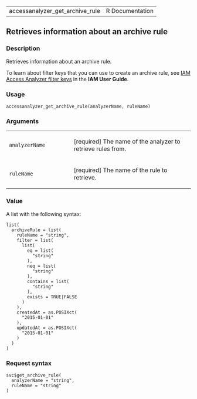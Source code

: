 <table style="width: 100%;">
<tbody>
<tr class="odd">
<td>accessanalyzer_get_archive_rule</td>
<td style="text-align: right;">R Documentation</td>
</tr>
</tbody>
</table>

## Retrieves information about an archive rule

### Description

Retrieves information about an archive rule.

To learn about filter keys that you can use to create an archive rule,
see [IAM Access Analyzer filter
keys](https://docs.aws.amazon.com/IAM/latest/UserGuide/access-analyzer-reference-filter-keys.html)
in the **IAM User Guide**.

### Usage

    accessanalyzer_get_archive_rule(analyzerName, ruleName)

### Arguments

<table>
<colgroup>
<col style="width: 35%" />
<col style="width: 65%" />
</colgroup>
<tbody>
<tr class="odd">
<td><code
id="accessanalyzer_get_archive_rule_:_analyzerName">analyzerName</code></td>
<td><p>[required] The name of the analyzer to retrieve rules
from.</p></td>
</tr>
<tr class="even">
<td><code
id="accessanalyzer_get_archive_rule_:_ruleName">ruleName</code></td>
<td><p>[required] The name of the rule to retrieve.</p></td>
</tr>
</tbody>
</table>

### Value

A list with the following syntax:

    list(
      archiveRule = list(
        ruleName = "string",
        filter = list(
          list(
            eq = list(
              "string"
            ),
            neq = list(
              "string"
            ),
            contains = list(
              "string"
            ),
            exists = TRUE|FALSE
          )
        ),
        createdAt = as.POSIXct(
          "2015-01-01"
        ),
        updatedAt = as.POSIXct(
          "2015-01-01"
        )
      )
    )

### Request syntax

    svc$get_archive_rule(
      analyzerName = "string",
      ruleName = "string"
    )
